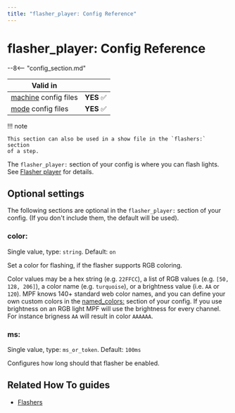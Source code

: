 ```yaml
---
title: "flasher_player: Config Reference"
---
```


# flasher_player: Config Reference

--8<-- "config_section.md"

| Valid in | |
|-----|:----:|
|[machine](instructions/machine_config.md) config files |**YES** :white_check_mark:|
|[mode](instructions/mode_config.md) config files|**YES** :white_check_mark:|

!!! note

    This section can also be used in a show file in the `flashers:` section
    of a step.

The `flasher_player:` section of your config is where you can flash
lights. See [Flasher player](../config_players/flasher_player.md) for details.

## Optional settings

The following sections are optional in the `flasher_player:` section of
your config. (If you don't include them, the default will be used).

### color:

Single value, type: `string`. Default: `on`

Set a color for flashing, if the flasher supports RGB coloring.

Color values may be a hex string (e.g. `22FFCC`), a list of RGB values
(e.g. `[50, 128, 206]`), a color name (e.g. `turquoise`), or a
brightness value (i.e. `AA` or `120`). MPF knows 140+ standard web color
names, and you can define your own custom colors in the
[named_colors:](named_colors.md) section of your
config. If you use brightness on an RGB light MPF will use the
brightness for every channel. For instance brigness `AA` will result in
color `AAAAAA`.

### ms:

Single value, type: `ms_or_token`. Default: `100ms`

Configures how long should that flasher be enabled.

## Related How To guides

* [Flashers](../mechs/lights/flashers.md)

